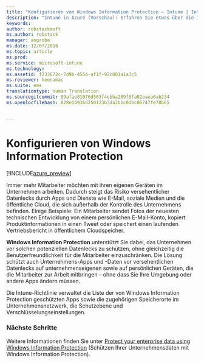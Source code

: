 ```yaml
---
title: "Konfigurieren von Windows Information Protection – Intune | Intune in Azure (Vorschau) | Microsoft Docs"
description: "Intune in Azure (Vorschau): Erfahren Sie etwas über die Intune-Einstellungen, die Sie für die Verwaltung von Windows Information Protection verwenden können."
keywords: 
author: robstackmsft
ms.author: robstack
manager: angrobe
ms.date: 12/07/2016
ms.topic: article
ms.prod: 
ms.service: microsoft-intune
ms.technology: 
ms.assetid: f233672c-7d9b-4554-af1f-92c001a1a3c5
ms.reviewer: heenamac
ms.suite: ems
translationtype: Human Translation
ms.sourcegitcommit: 89afae81076d563f4ebba289f8fa82eaea6ab234
ms.openlocfilehash: 828e14936d250123b3da3bbc0dbc06747fe78b65


---
```


# <a name="how-to-configure-windows-information-protection"></a>Konfigurieren von Windows Information Protection 

[!INCLUDE[azure_preview](../includes/azure_preview.md)]

Immer mehr Mitarbeiter möchten mit ihren eigenen Geräten im Unternehmen arbeiten. Dadurch steigt das Risiko versehentlicher Datenlecks durch Apps und Dienste wie E-Mail, soziale Medien und die öffentliche Cloud, die sich außerhalb der Kontrolle des Unternehmens befinden. Einige Beispiele: Ein Mitarbeiter sendet Fotos der neuesten technischen Entwicklung von einem persönlichen E-Mail-Konto, kopiert Produktinformationen in einen Tweet oder speichert einen laufenden Vertriebsbericht in öffentlichem Cloudspeicher.

**Windows Information Protection** unterstützt Sie dabei, das Unternehmen vor solchen potenziellen Datenlecks zu schützen, ohne gleichzeitig die Benutzerfreundlichkeit für die Mitarbeiter einzuschränken. Die Lösung schützt auch Unternehmens-Apps und -Daten vor versehentlichen Datenlecks auf unternehmenseigenen sowie auf persönlichen Geräten, die die Mitarbeiter zur Arbeit mitbringen – ohne dass Sie Ihre Umgebung oder andere Apps ändern müssen.

Die Intune-Richtlinie verwaltet die Liste der von Windows Information Protection geschützten Apps sowie die zugehörigen Speicherorte im Unternehmensnetzwerk, die Schutzebene und Verschlüsselungseinstellungen.

### <a name="next-steps"></a>Nächste Schritte
Weitere Informationen finden Sie unter [Protect your enterprise data using Windows Information Protection](https://technet.microsoft.com/itpro/windows/keep-secure/protect-enterprise-data-using-wip) (Schützen Ihrer Unternehmensdaten mit Windows Information Protection).



<!--HONumber=Feb17_HO1-->


